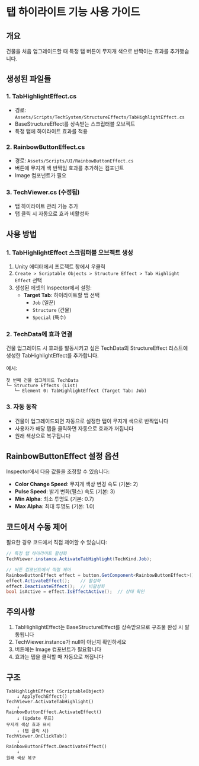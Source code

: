 # 탭 하이라이트 기능 사용 가이드

## 개요
건물을 처음 업그레이드할 때 특정 탭 버튼이 무지개 색으로 반짝이는 효과를 추가했습니다.

## 생성된 파일들

### 1. TabHighlightEffect.cs
- 경로: `Assets/Scripts/TechSystem/StructureEffects/TabHighlightEffect.cs`
- BaseStructureEffect를 상속받는 스크립터블 오브젝트
- 특정 탭에 하이라이트 효과를 적용

### 2. RainbowButtonEffect.cs
- 경로: `Assets/Scripts/UI/RainbowButtonEffect.cs`
- 버튼에 무지개 색 반짝임 효과를 추가하는 컴포넌트
- Image 컴포넌트가 필요

### 3. TechViewer.cs (수정됨)
- 탭 하이라이트 관리 기능 추가
- 탭 클릭 시 자동으로 효과 비활성화

## 사용 방법

### 1. TabHighlightEffect 스크립터블 오브젝트 생성

1. Unity 에디터에서 프로젝트 창에서 우클릭
2. `Create > Scriptable Objects > Structure Effect > Tab Highlight Effect` 선택
3. 생성된 에셋의 Inspector에서 설정:
   - **Target Tab**: 하이라이트할 탭 선택
     - `Job` (일꾼)
     - `Structure` (건물)
     - `Special` (특수)

### 2. TechData에 효과 연결

건물 업그레이드 시 효과를 발동시키고 싶은 TechData의 StructureEffect 리스트에 생성한 TabHighlightEffect를 추가합니다.

예시:
```
첫 번째 건물 업그레이드 TechData
└─ Structure Effects (List)
   └─ Element 0: TabHighlightEffect (Target Tab: Job)
```

### 3. 자동 동작

- 건물이 업그레이드되면 자동으로 설정한 탭이 무지개 색으로 반짝입니다
- 사용자가 해당 탭을 클릭하면 자동으로 효과가 꺼집니다
- 원래 색상으로 복구됩니다

## RainbowButtonEffect 설정 옵션

Inspector에서 다음 값들을 조정할 수 있습니다:

- **Color Change Speed**: 무지개 색상 변경 속도 (기본: 2)
- **Pulse Speed**: 밝기 변화(펄스) 속도 (기본: 3)
- **Min Alpha**: 최소 투명도 (기본: 0.7)
- **Max Alpha**: 최대 투명도 (기본: 1.0)

## 코드에서 수동 제어

필요한 경우 코드에서 직접 제어할 수 있습니다:

```csharp
// 특정 탭 하이라이트 활성화
TechViewer.instance.ActivateTabHighlight(TechKind.Job);

// 버튼 컴포넌트에서 직접 제어
RainbowButtonEffect effect = button.GetComponent<RainbowButtonEffect>();
effect.ActivateEffect();    // 활성화
effect.DeactivateEffect();  // 비활성화
bool isActive = effect.IsEffectActive();  // 상태 확인
```

## 주의사항

1. TabHighlightEffect는 BaseStructureEffect를 상속받으므로 구조물 완성 시 발동됩니다
2. TechViewer.instance가 null이 아닌지 확인하세요
3. 버튼에는 Image 컴포넌트가 필요합니다
4. 효과는 탭을 클릭할 때 자동으로 꺼집니다

## 구조

```
TabHighlightEffect (ScriptableObject)
    ↓ ApplyTechEffect()
TechViewer.ActivateTabHighlight()
    ↓
RainbowButtonEffect.ActivateEffect()
    ↓ (Update 루프)
무지개 색상 효과 표시
    ↓ (탭 클릭 시)
TechViewer.OnClickTab()
    ↓
RainbowButtonEffect.DeactivateEffect()
    ↓
원래 색상 복구
```
